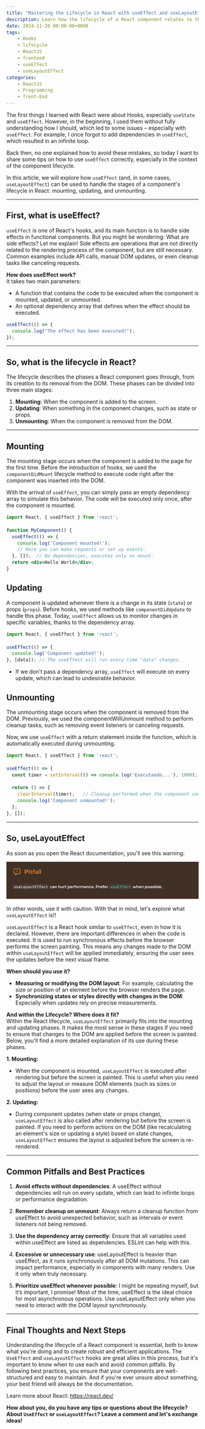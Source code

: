 ```yaml
---
title: "Mastering the Lifecycle in React with useEffect and useLayoutEffect"
description: Learn how the lifecycle of a React component relates to the use of the useEffect and useLayoutEffect hooks to create more efficient and well-structured applications.
date: 2024-11-20 00:00:00+0000
tags: 
    - Hooks
    - lifecycle
    - ReactJS
    - frontend
    - useEffect
    - useLayoutEffect
categories:
    - ReactJS
    - Programming
    - front-End
---
```


The first things I learned with React were about Hooks, especially `useState` and `useEffect`. However, in the beginning, I used them without fully understanding how I should, which led to some issues – especially with `useEffect`. For example, I once forgot to add dependencies in `useEffect`, which resulted in an infinite loop.

Back then, no one explained how to avoid these mistakes, so today I want to share some tips on how to use `useEffect` correctly, especially in the context of the component lifecycle.

In this article, we will explore how `useEffect` (and, in some cases, `useLayoutEffect`) can be used to handle the stages of a component's lifecycle in React: mounting, updating, and unmounting.

---

## **First, what is useEffect?**  
`useEffect` is one of React's hooks, and its main function is to handle side effects in functional components.
But you might be wondering: What are side effects? Let me explain!
Side effects are operations that are not directly related to the rendering process of the component, but are still necessary. Common examples include API calls, manual DOM updates, or even cleanup tasks like canceling requests.

**How does useEffect work?**   
It takes two main parameters:
- A function that contains the code to be executed when the component is mounted, updated, or unmounted.
- An optional dependency array that defines when the effect should be executed.

```jsx  
useEffect(() => {
  console.log("The effect has been executed!");
});
```
---

## **So, what is the lifecycle in React?**  
The lifecycle describes the phases a React component goes through, from its creation to its removal from the DOM. These phases can be divided into three main stages:

1. **Mounting**: When the component is added to the screen.
2. **Updating**: When something in the component changes, such as state or props. 
3. **Unmounting**: When the component is removed from the DOM.

---

## **Mounting**  
The mounting stage occurs when the component is added to the page for the first time. Before the introduction of hooks, we used the `componentDidMount`  lifecycle method to execute code right after the component was inserted into the DOM.

With the arrival of `useEffect`, you can simply pass an empty dependency array to simulate this behavior. The code will be executed only once, after the component is mounted.

```jsx  
import React, { useEffect } from 'react';

function MyComponent() {  
  useEffect(() => {  
    console.log('Component mounted!');  
    // Here you can make requests or set up events.
  }, []);  // No dependencies, executes only on mount.
  return <div>Hello World</div>;  
}  
```

## **Updating**  
A component is updated whenever there is a change in its state (`state`) or props (`props`). Before hooks, we used methods like  `componentDidUpdate` to handle this phase. Today, `useEffect` allows us to monitor changes in specific variables, thanks to the dependency array.

```jsx  
import React, { useEffect } from 'react';

useEffect(() => {  
  console.log('Component updated!');  
}, [data]); // The useEffect will run every time "data" changes.
```

* If we don't pass a dependency array, `useEffect` will execute on every update, which can lead to undesirable behavior.

## **Unmounting**  
The unmounting stage occurs when the component is removed from the DOM. Previously, we used the componentWillUnmount method to perform cleanup tasks, such as removing event listeners or canceling requests.

Now, we use `useEffect` with a return statement inside the function, which is automatically executed during unmounting.

```jsx  
import React, { useEffect } from 'react';

useEffect(() => {  
  const timer = setInterval(() => console.log('Executando...'), 1000);  

  return () => {  
    clearInterval(timer);   // Cleanup performed when the component unmounts
    console.log('Component unmounted!');  
  };  
}, []);  
```

--- 

##  **So, useLayoutEffect**  
As soon as you open the React documentation, you’ll see this warning:

![An image showing a warning about the use of useLayoutEffect, alerting that excessive use may harm the application's performance.](imgs/warning-img.png)

In other words, use it with caution. With that in mind, let's explore what `useLayoutEffect` is!!

`useLayoutEffect` is a React hook similar to `useEffect`, even in how it is declared. However, there are important differences in when the code is executed. It is used to run synchronous effects before the browser performs the screen painting. This means any changes made to the DOM within `useLayoutEffect` will be applied immediately, ensuring the user sees the updates before the next visual frame.

**When should you use it?**
- **Measuring or modifying the DOM layout**: For example, calculating the size or position of an element before the browser renders the page.
- **Synchronizing states or styles directly with changes in the DOM**: Especially when updates rely on precise measurements.

**And within the Lifecycle? Where does it fit?**  
Within the React lifecycle, `useLayoutEffect` primarily fits into the mounting and updating phases. It makes the most sense in these stages if you need to ensure that changes to the DOM are applied before the screen is painted. Below, you'll find a more detailed explanation of its use during these phases.

**1. Mounting:**
* When the component is mounted, `useLayoutEffect` is executed after rendering but before the screen is painted. This is useful when you need to adjust the layout or measure DOM elements (such as sizes or positions) before the user sees any changes.

**2. Updating:**
* During component updates (when state or props change), `useLayoutEffect`  is also called after rendering but before the screen is painted. If you need to perform actions on the DOM (like recalculating an element's size or updating a style) based on state changes, `useLayoutEffect`  ensures the layout is adjusted before the screen is re-rendered.

---

##  **Common Pitfalls and Best Practices**  

1. **Avoid effects without dependencies**: A useEffect without dependencies will run on every update, which can lead to infinite loops or performance degradation.

2. **Remember cleanup on unmount**: Always return a cleanup function from useEffect to avoid unexpected behavior, such as intervals or event listeners not being removed.

3. **Use the dependency array correctly**: Ensure that all variables used within useEffect are listed as dependencies. ESLint can help with this.

4. **Excessive or unnecessary use**: useLayoutEffect is heavier than useEffect, as it runs synchronously after all DOM mutations. This can impact performance, especially in components with many renders. Use it only when truly necessary.

5. **Prioritize useEffect whenever possible**: I might be repeating myself, but it’s important, I promise! Most of the time, useEffect is the ideal choice for most asynchronous operations. Use useLayoutEffect only when you need to interact with the DOM layout synchronously.

---

##  **Final Thoughts and Next Steps**  

Understanding the lifecycle of a React component is essential, both to know what you're doing and to create robust and efficient applications. The `UseEffect` and `useLayoutEffect` hooks are great allies in this process, but it's important to know when to use each and avoid common pitfalls. By following best practices, you ensure that your components are well-structured and easy to maintain. And if you're ever unsure about something, your best friend will always be the documentation.

Learn more about React: https://react.dev/

**How about you, do you have any tips or questions about the lifecycle? About `UseEffect` or `useLayoutEffect`? Leave a comment and let's exchange ideas!**  